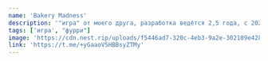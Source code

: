 ```yaml
---
name: 'Bakery Madness'
description: '"игра" от моего друга, разработка ведётся 2,5 года, с 2023. моя участь = бета тестер.'
tags: ['игра', "фурри"]
image: 'https://cdn.nest.rip/uploads/f5446ad7-320c-4eb3-9a2e-302109e4286c.png'
link: 'https://t.me/+yGaaoV5HBBsyZTMy'
---
```

